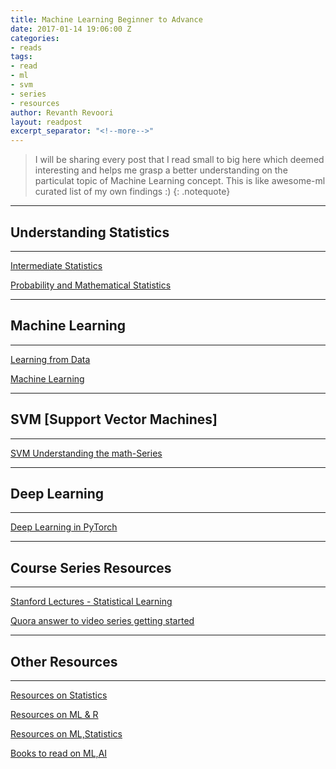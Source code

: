 ```yaml
---
title: Machine Learning Beginner to Advance
date: 2017-01-14 19:06:00 Z
categories:
- reads
tags:
- read
- ml
- svm
- series
- resources
author: Revanth Revoori
layout: readpost
excerpt_separator: "<!--more-->"
---
```


> I will be sharing every post that I read small to big here which deemed interesting and helps me grasp a better understanding on the particulat topic of Machine Learning concept.
This is like awesome-ml curated list of my own findings :)
{: .notequote}

--------------------------------
## Understanding Statistics
--------------------------------

<a class="embedly-card" href="http://www.stat.cmu.edu/~larry/=stat705/">Intermediate Statistics  <i class="fa fa-external-link"></i></a>

<a class="embedly-card" href="http://www.stat.cmu.edu/~siva/700/main.html">Probability and Mathematical Statistics  <i class="fa fa-external-link"></i></a>

--------------------------------
## Machine Learning
--------------------------------

<a class="embedly-card" href="https://work.caltech.edu/telecourse.html#lectures">Learning from Data  <i class="fa fa-external-link"></i></a>

<a class="embedly-card" href="http://www.cs.cmu.edu/~tom/10701_sp11/">Machine Learning  <i class="fa fa-external-link"></i></a>

--------------------------------
## SVM [Support Vector Machines]
--------------------------------

<a class="embedly-card" href="http://www.svm-tutorial.com/2016/09/convex-functions/">SVM Understanding the math-Series  <i class="fa fa-external-link"></i></a>

----------------
## Deep Learning
----------------

<a class="embedly-card" href="https://iamtrask.github.io/2017/01/15/pytorch-tutorial/">Deep Learning in PyTorch  <i class="fa fa-external-link"></i></a>

--------------------------
## Course Series Resources
--------------------------

<a class="embedly-card" href="https://lagunita.stanford.edu/courses/HumanitiesSciences/StatLearning/Winter2016/info">Stanford Lectures - Statistical Learning  <i class="fa fa-external-link"></i></a>

<a class="embedly-card" href="https://www.quora.com/What-is-the-best-MOOC-to-get-started-in-Machine-Learning/answer/Xavier-Amatriain?srid=3cks">Quora answer to video series getting started  <i class="fa fa-external-link"></i></a>

-----------------------
## __Other Resources__
-----------------------

<a class="embedly-card" href="http://simplystatistics.org/archive/">Resources on Statistics  <i class="fa fa-external-link"></i></a>

<a class="embedly-card" href="https://www.r-bloggers.com/in-depth-introduction-to-machine-learning-in-15-hours-of-expert-videos/">Resources on ML & R  <i class="fa fa-external-link"></i></a>

<a class="embedly-card" href="https://www.analyticsvidhya.com/blog/2016/02/free-read-books-statistics-mathematics-data-science/">Resources on ML,Statistics  <i class="fa fa-external-link"></i></a>

<a class="embedly-card" href="https://www.analyticsvidhya.com/blog/2015/10/read-books-for-beginners-machine-learning-artificial-intelligence/">Books to read on ML,AI  <i class="fa fa-external-link"></i></a>
